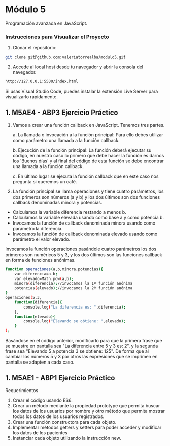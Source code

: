 # Módulo 5

Programación avanzada en JavaScript.

### Instrucciones para Visualizar el Proyecto

1. Clonar el repositorio:
```bash
git clone git@github.com:valeriatorrealba/modulo5.git
```
2. Accede al local host desde tu navegador y abrir la consola del navegador.

``` bash
http://127.0.0.1:5500/index.html
```

Si usas Visual Studio Code, puedes instalar la extensión Live Server para visualizarlo rápidamente.

## 1. M5AE4 - ABP3 Ejercicio Práctico

1. Vamos a crear una función callback en JavaScript.
Tenemos tres partes.

    a. La llamada o invocación a la función principal: Para ello debes
    utilizar como parámetro una llamada a la función callback.

    b. Ejecución de la función principal: La función deberá ejecutar su código, en nuestro caso lo primero que debe hacer la función es
    darnos los 'Buenos días' y al final del código de esta función se debe encontrar una llamada a la función callback.

    c. En último lugar se ejecuta la función callback que en este caso nos pregunta si queremos un café.

2. La función principal se llama operaciones y tiene cuatro parámetros, los dos primeros son números (a y b) y los dos últimos son dos funciones callback denominadas minora y potencias.

- Calculamos la variable diferencia restando a menos b.
- Calculamos la variable elevada usando como base a y como potencia b.
- Invocamos la función de callback denominada minora usando como parámetro la diferencia.
- Invocamos la función de callback denominada elevado usando como parámetro el valor elevado.

Invocamos la función operaciones pasándole cuatro parámetros los dos
primeros son numéricos 5 y 3, y los dos últimos son las funciones callback
en forma de funciones anónimas.

```bash
function operaciones(a,b,minora,potencias){
    var diferencia=a-b;
    var elevado=Math.pow(a,b);
    minora(diferencia);//invocamos la 1ª función anónima
    potencias(elevado);//invocamos la 2ª función anónima
}
operaciones(5,3,
    function(diferencia){
        console.log("La diferencia es: ",diferencia);
    },
    function(elevado){
        console.log("Elevando se obtiene: ",elevado);
    }
);

```
Basándose en el código anterior, modificarlo para que la primera frase que
se muestre en pantalla sea "La diferencia entre 5 y 3 es: 2", y la segunda
frase sea "Elevando 5 a potencia 3 se obtiene: 125". De forma que al
cambiar los números 5 y 3 por otros las expresiones que se imprimen en
pantalla se adapten a cada caso.


## 1. M5AE1 - ABP1 Ejercicio Práctico

Requerimientos
1. Crear el código usando ES6.
2. Crear un método mediante la propiedad prototype que permita
buscar los datos de los usuarios por nombre y otro método que
permita mostrar todos los datos de los usuarios registrados.
3. Crear una función constructora para cada objeto.
4. Implementar métodos getters y setters para poder acceder y
modificar los datos de los pacientes
5. Instanciar cada objeto utilizando la instrucción new.